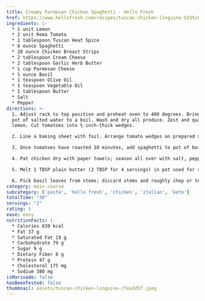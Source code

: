 ```yaml
---
title: Creamy Parmesan Chicken Spaghetti - Hello Fresh
href: https://www.hellofresh.com/recipes/tuscan-chicken-linguine-5d35c63d76961900091d2f49
ingredients: |-
  * 1 unit Lemon
  * 2 unit Roma Tomato
  * 1 tablespoon Tuscan Heat Spice
  * 6 ounce Spaghetti
  * 10 ounce Chicken Breast Strips
  * 2 tablespoon Cream Cheese
  * 2 tablespoon Garlic Herb Butter
  * ¼ cup Parmesan Cheese
  * ½ ounce Basil
  * 1 teaspoon Olive Oil
  * 1 teaspoon Vegetable Oil
  * 1 tablespoon Butter
  * Salt
  * Pepper
directions: >-
  1. Adjust rack to top position and preheat oven to 400 degrees. Bring a large
  pot of salted water to a boil. Wash and dry all produce. Zest and quarter
  lemon. Cut tomatoes into ½-inch-thick wedges.

  2. Line a baking sheet with foil. Arrange tomato wedges on prepared sheet, skin sides down. Drizzle with olive oil and season with salt, pepper, and 1 tsp Tuscan Heat Spice (save the rest for step 4). Roast on top rack until softened and beginning to release their juices, 20-25 minutes.

  3. Once tomatoes have roasted 10 minutes, add spaghetti to pot of boiling water. Cook until al dente, 9-11 minutes. Reserve ½ cup pasta cooking water (1 cup for 4 servings), then drain. Set spaghetti aside in strainer; keep pot handy for use in step 5.

  4. Pat chicken dry with paper towels; season all over with salt, pepper, and remaining Tuscan Heat Spice. Heat a drizzle of oil in a large pan over mediumhigh heat. Add chicken and cook, stirring occasionally, until browned and cooked through, 4-6 minutes. Turn off heat.

  5. Melt 1 TBSP plain butter (2 TBSP for 4 servings) in pot used for spaghetti over medium-low heat. Add lemon zest, cream cheese, and ⅓ cup reserved pasta cooking water (¾ cup for 4); whisk until smooth. Stir in spaghetti, garlic herb butter, juice from half the lemon (whole lemon for 4), and half the Parmesan. (TIP: If pasta seems dry, add more reserved pasta cooking water a splash at a time until coated in a creamy sauce.) Stir in chicken and season with salt and pepper.

  6. Pick basil leaves from stems; discard stems and roughly chop or tear leaves. Divide spaghetti between bowls and top with tomato wedges. Garnish with basil leaves and remaining Parmesan.
category: main course
subcategory: ['pasta', 'hello fresh', 'chicken', 'italian', 'keto']
totalTime: "30"
servings: "2"
rating: 5
ease: easy
nutritionFacts: |-
  * Calories 830 kcal
  * Fat 37 g
  * Saturated Fat 19 g
  * Carbohydrate 79 g
  * Sugar 9 g
  * Dietary Fiber 8 g
  * Protein 47 g
  * Cholesterol 175 mg
  * Sodium 380 mg
isMarinade: false
hasBeenTested: false
thumbnail: assets/tuscan-chicken-linguine-cfea3d5f.jpeg
---
```

